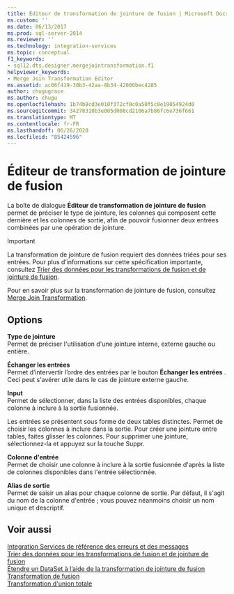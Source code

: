 ```yaml
---
title: Éditeur de transformation de jointure de fusion | Microsoft Docs
ms.custom: ''
ms.date: 06/13/2017
ms.prod: sql-server-2014
ms.reviewer: ''
ms.technology: integration-services
ms.topic: conceptual
f1_keywords:
- sql12.dts.designer.mergejointransformation.f1
helpviewer_keywords:
- Merge Join Transformation Editor
ms.assetid: ac06f419-30b3-42aa-8b34-42000bec4285
author: chugugrace
ms.author: chugu
ms.openlocfilehash: 1b74b8cd3e010f372cf0c0a50f5c0e19054924d0
ms.sourcegitcommit: 34278310b3e005d008cd2106a7b86fc6e736f661
ms.translationtype: MT
ms.contentlocale: fr-FR
ms.lasthandoff: 06/26/2020
ms.locfileid: "85424596"
---
```

# <a name="merge-join-transformation-editor"></a>Éditeur de transformation de jointure de fusion
  La boîte de dialogue **Éditeur de transformation de jointure de fusion** permet de préciser le type de jointure, les colonnes qui composent cette dernière et les colonnes de sortie, afin de pouvoir fusionner deux entrées combinées par une opération de jointure.  
  
> [!IMPORTANT]  
>  La transformation de jointure de fusion requiert des données triées pour ses entrées. Pour plus d’informations sur cette spécification importante, consultez [Trier des données pour les transformations de fusion et de jointure de fusion](data-flow/transformations/sort-data-for-the-merge-and-merge-join-transformations.md).  
  
 Pour en savoir plus sur la transformation de jointure de fusion, consultez [Merge Join Transformation](data-flow/transformations/merge-join-transformation.md).  
  
## <a name="options"></a>Options  
 **Type de jointure**  
 Permet de préciser l'utilisation d'une jointure interne, externe gauche ou entière.  
  
 **Échanger les entrées**  
 Permet d’intervertir l’ordre des entrées par le bouton **Échanger les entrées** . Ceci peut s'avérer utile dans le cas de jointure externe gauche.  
  
 **Input**  
 Permet de sélectionner, dans la liste des entrées disponibles, chaque colonne à inclure à la sortie fusionnée.  
  
 Les entrées se présentent sous forme de deux tables distinctes. Permet de choisir les colonnes à inclure dans la sortie. Pour créer une jointure entre tables, faites glisser les colonnes. Pour supprimer une jointure, sélectionnez-la et appuyez sur la touche Suppr.  
  
 **Colonne d'entrée**  
 Permet de choisir une colonne à inclure à la sortie fusionnée d'après la liste de colonnes disponibles dans l'entrée sélectionnée.  
  
 **Alias de sortie**  
 Permet de saisir un alias pour chaque colonne de sortie. Par défaut, il s'agit du nom de la colonne d'entrée ; vous pouvez néanmoins choisir un nom unique et descriptif.  
  
## <a name="see-also"></a>Voir aussi  
 [Integration Services de référence des erreurs et des messages](../../2014/integration-services/integration-services-error-and-message-reference.md)   
 [Trier des données pour les transformations de fusion et de jointure de fusion](data-flow/transformations/sort-data-for-the-merge-and-merge-join-transformations.md)   
 [Étendre un DataSet à l’aide de la transformation de jointure de fusion](data-flow/transformations/extend-a-dataset-by-using-the-merge-join-transformation.md)   
 [Transformation de fusion](data-flow/transformations/merge-transformation.md)   
 [Transformation d'union totale](data-flow/transformations/union-all-transformation.md)  
  
  
